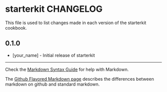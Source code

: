 starterkit CHANGELOG
====================

This file is used to list changes made in each version of the starterkit cookbook.

0.1.0
-----
- [your_name] - Initial release of starterkit

- - -
Check the [Markdown Syntax Guide](http://daringfireball.net/projects/markdown/syntax) for help with Markdown.

The [Github Flavored Markdown page](http://github.github.com/github-flavored-markdown/) describes the differences between markdown on github and standard markdown.
